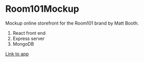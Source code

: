 # Room101Mockup

Mockup online storefront for the Room101 brand by Matt Booth.

1. React front end
2. Express server
3. MongoDB

[Link to app](https://room101mockup.herokuapp.com/)
